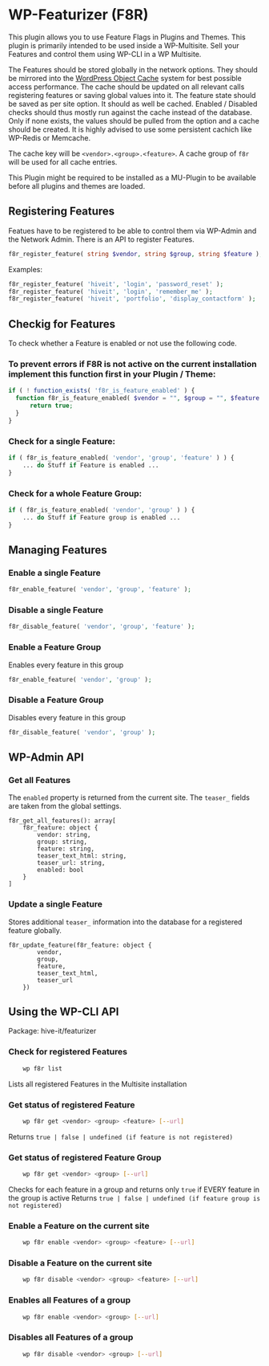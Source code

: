 # WP-Featurizer (F8R)

This plugin allows you to use Feature Flags in Plugins and Themes. This plugin is primarily intended to be used inside a WP-Multisite.
Sell your Features and control them using WP-CLI in a WP Multisite.

The Features should be stored globally in the network options. They should be mirrored into the [WordPress Object Cache](https://developer.wordpress.org/reference/classes/wp_object_cache/) system for best possible access performance. The cache should be updated on all relevant calls registering features or saving global values into it.
The feature state should be saved as per site option. It should as well be cached. Enabled / Disabled checks should thus mostly run against the cache instead of the database. Only if none exists, the values should be pulled from the option and a cache should be created.
It is highly advised to use some persistent cachich like WP-Redis or Memcache.

The cache key will be `<vendor>.<group>.<feature>`. A cache group of `f8r` will be used for all cache entries.

This Plugin might be required to be installed as a MU-Plugin to be available before all plugins and themes are loaded.

## Registering Features

Featues have to be registered to be able to control them via WP-Admin and the Network Admin.
There is an API to register Features.

``` php
f8r_register_feature( string $vendor, string $group, string $feature );
```

Examples:
```php
f8r_register_feature( 'hiveit', 'login', 'password_reset' );
f8r_register_feature( 'hiveit', 'login', 'remember_me' );
f8r_register_feature( 'hiveit', 'portfolio', 'display_contactform' );
```

## Checkig for Features

To check whether a Feature is enabled or not use the following code. 

### To prevent errors if F8R is not active on the current installation implement this function first in your Plugin / Theme:
```php
if ( ! function_exists( 'f8r_is_feature_enabled' ) {
  function f8r_is_feature_enabled( $vendor = "", $group = "", $feature = "" ) {
	  return true;
  }
}
```

### Check for a single Feature:

```php
if ( f8r_is_feature_enabled( 'vendor', 'group', 'feature' ) ) {
	... do Stuff if Feature is enabled ...
}
```

### Check for a whole Feature Group:

```php
if ( f8r_is_feature_enabled( 'vendor', 'group' ) ) {
	... do Stuff if Feature group is enabled ...
}
```

## Managing Features

### Enable a single Feature

```php
f8r_enable_feature( 'vendor', 'group', 'feature' );
```

### Disable a single Feature

```php
f8r_disable_feature( 'vendor', 'group', 'feature' );
```

### Enable a Feature Group
Enables every feature in this group

```php
f8r_enable_feature( 'vendor', 'group' );
```

### Disable a Feature Group
Disables every feature in this group

```php
f8r_disable_feature( 'vendor', 'group' );
```

## WP-Admin API

### Get all Features

The `enabled` property is returned from the current site. The `teaser_` fields are taken from the global settings.

```
f8r_get_all_features(): array[
	f8r_feature: object {
		vendor: string,
		group: string,
		feature: string,
		teaser_text_html: string,
		teaser_url: string,
        enabled: bool
	}
]
```

### Update a single Feature

Stores additional `teaser_` information into the database for a registered feature globally.

```
f8r_update_feature(f8r_feature: object {
		vendor,
		group,
		feature,
		teaser_text_html,
		teaser_url
	})
```

## Using the WP-CLI API

Package: hive-it/featurizer

### Check for registered Features

``` bash
	wp f8r list
```

Lists all registered Features in the Multisite installation

### Get status of registered Feature

```bash
	wp f8r get <vendor> <group> <feature> [--url]
```

Returns `true | false | undefined (if feature is not registered)`

### Get status of registered Feature Group

```bash
	wp f8r get <vendor> <group> [--url]
```
Checks for each feature in a group and returns only `true` if EVERY feature in the group is active
Returns `true | false | undefined (if feature group is not registered)`

### Enable a Feature on the current site

```bash
	wp f8r enable <vendor> <group> <feature> [--url]
```

### Disable a Feature on the current site

``` bash
	wp f8r disable <vendor> <group> <feature> [--url]
```

### Enables all Features of a group

```bash 
	wp f8r enable <vendor> <group> [--url]
```

### Disables all Features of a group

```bash
	wp f8r disable <vendor> <group> [--url]
```

